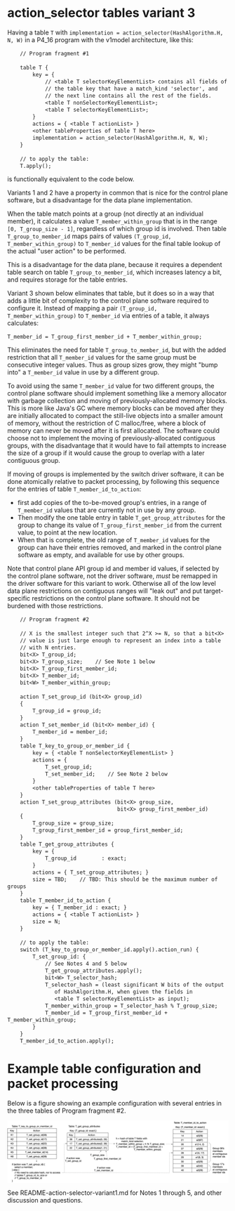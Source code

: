 # action_selector tables variant 3

Having a table `T` with `implementation =
action_selector(HashAlgorithm.H, N, W)` in a P4_16 program with the
v1model architecture, like this:

```
    // Program fragment #1

    table T {
        key = {
            // <table T selectorKeyElementList> contains all fields of
            // the table key that have a match_kind 'selector', and
            // the next line contains all the rest of the fields.
            <table T nonSelectorKeyElementList>;
            <table T selectorKeyElementList>;
        }
        actions = { <table T actionList> }
        <other tableProperties of table T here>
        implementation = action_selector(HashAlgorithm.H, N, W);
    }

    // to apply the table:
    T.apply();
```

is functionally equivalent to the code below.

Variants 1 and 2 have a property in common that is nice for the
control plane software, but a disadvantage for the data plane
implementation.

When the table match points at a group (not directly at an individual
member), it calculates a value `T_member_within_group` that is in the
range `[0, T_group_size - 1]`, regardless of which group id is
involved.  Then table `T_group_to_member_id` maps pairs of values
`(T_group_id, T_member_within_group)` to `T_member_id` values for the
final table lookup of the actual "user action" to be performed.

This is a disadvantage for the data plane, because it requires a
dependent table search on table `T_group_to_member_id`, which
increases latency a bit, and requires storage for the table entries.

Variant 3 shown below eliminates that table, but it does so in a way
that adds a little bit of complexity to the control plane software
required to configure it.  Instead of mapping a pair `(T_group_id,
T_member_within_group)` to `T_member_id` via entries of a table, it
always calculates:

    T_member_id = T_group_first_member_id + T_member_within_group;

This eliminates the need for table `T_group_to_member_id`, but with
the added restriction that all `T_member_id` values for the same group
must be consecutive integer values.  Thus as group sizes grow, they
might "bump into" a `T_member_id` value in use by a different group.

To avoid using the same `T_member_id` value for two different groups,
the control plane software should implement something like a memory
allocator with garbage collection and moving of previously-allocated
memory blocks.  This is more like Java's GC where memory blocks can be
moved after they are initially allocated to compact the still-live
objects into a smaller amount of memory, without the restriction of C
malloc/free, where a block of memory can never be moved after it is
first allocated.  The software could choose not to implement the
moving of previously-allocated contiguous groups, with the
disadvantage that it would have to fail attempts to increase the size
of a group if it would cause the group to overlap with a later
contiguous group.

If moving of groups is implemented by the switch driver software, it
can be done atomically relative to packet processing, by following
this sequence for the entries of table `T_member_id_to_action`:

+ first add copies of the to-be-moved group's entries, in a range of
  `T_member_id` values that are currently not in use by any group.
+ Then modify the one table entry in table `T_get_group_attributes`
  for the group to change its value of `T_group_first_member_id` from
  the current value, to point at the new location.
+ When that is complete, the old range of `T_member_id` values for the
  group can have their entries removed, and marked in the control
  plane software as empty, and available for use by other groups.

Note that control plane API group id and member id values, if selected
by the control plane software, not the driver software, _must_ be
remapped in the driver software for this variant to work.  Otherwise
all of the low level data plane restrictions on contiguous ranges will
"leak out" and put target-specific restrictions on the control plane
software.  It should not be burdened with those restrictions.

```
    // Program fragment #2

    // X is the smallest integer such that 2^X >= N, so that a bit<X>
    // value is just large enough to represent an index into a table
    // with N entries.
    bit<X> T_group_id;
    bit<X> T_group_size;    // See Note 1 below
    bit<X> T_group_first_member_id;
    bit<X> T_member_id;
    bit<W> T_member_within_group;

    action T_set_group_id (bit<X> group_id)
    {
        T_group_id = group_id;
    }
    action T_set_member_id (bit<X> member_id) {
        T_member_id = member_id;
    }
    table T_key_to_group_or_member_id {
        key = { <table T nonSelectorKeyElementList> }
        actions = {
            T_set_group_id;
            T_set_member_id;    // See Note 2 below
        }
        <other tableProperties of table T here>
    }
    action T_set_group_attributes (bit<X> group_size,
                                   bit<X> group_first_member_id)
    {
        T_group_size = group_size;
        T_group_first_member_id = group_first_member_id;
    }
    table T_get_group_attributes {
        key = {
            T_group_id        : exact;
        }
        actions = { T_set_group_attributes; }
        size = TBD;    // TBD: This should be the maximum number of groups
    }
    table T_member_id_to_action {
        key = { T_member_id : exact; }
        actions = { <table T actionList> }
        size = N;
    }

    // to apply the table:
    switch (T_key_to_group_or_member_id.apply().action_run) {
        T_set_group_id: {
            // See Notes 4 and 5 below
            T_get_group_attributes.apply();
            bit<W> T_selector_hash;
            T_selector_hash = (least significant W bits of the output
               of HashAlgorithm.H, when given the fields in
               <table T selectorKeyElementList> as input);
            T_member_within_group = T_selector_hash % T_group_size;
            T_member_id = T_group_first_member_id + T_member_within_group;
        }
    }
    T_member_id_to_action.apply();
```


# Example table configuration and packet processing

Below is a figure showing an example configuration with several
entries in the three tables of Program fragment #2.

<img src="figures/action-selector-variant3-example.png" alt="Example table configuration for 'variant 3' 3-table implementation of a P4 action selector" width="900" align="middle">

See README-action-selector-variant1.md for Notes 1 through 5, and
other discussion and questions.
